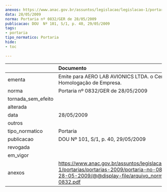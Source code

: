 ```yaml
---
anexos: https://www.anac.gov.br/assuntos/legislacao/legislacao-1/portarias/portarias-2009/portaria-no-0832-ger-de-28-05-2009/@@display-file/arquivo_norma/PA2009-0832.pdf
data: 28/05/2009
norma: Portaria nº 0832/GER de 28/05/2009
publicacao: DOU  Nº 101, S/1, p. 40, 29/05/2009
tags:
- portaria
tipo_normatico: Portaria
hide: 
- toc 
 
---
```


|                    | Documento                                                                                                                                                         |
|:-------------------|:------------------------------------------------------------------------------------------------------------------------------------------------------------------|
| ementa             | Emite para AERO LAB AVIONICS LTDA. o Certificado de Homologação de Empresa.                                                                                       |
| norma              | Portaria nº 0832/GER de 28/05/2009                                                                                                                                |
| tornada_sem_efeito |                                                                                                                                                                   |
| alterada           |                                                                                                                                                                   |
| data               | 28/05/2009                                                                                                                                                        |
| outros             |                                                                                                                                                                   |
| tipo_normatico     | Portaria                                                                                                                                                          |
| publicacao         | DOU  Nº 101, S/1, p. 40, 29/05/2009                                                                                                                               |
| revogada           |                                                                                                                                                                   |
| em_vigor           |                                                                                                                                                                   |
| anexos             | https://www.anac.gov.br/assuntos/legislacao/legislacao-1/portarias/portarias-2009/portaria-no-0832-ger-de-28-05-2009/@@display-file/arquivo_norma/PA2009-0832.pdf |